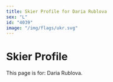 ```yaml
---
title: Skier Profile for Daria Rublova
sex: "L"
id: "4039"
image: "/img/flags/ukr.svg" 
---
```


# Skier Profile

This page is for: Daria Rublova.
    